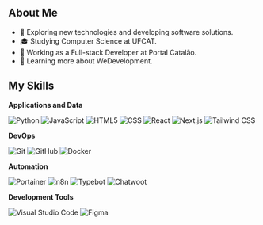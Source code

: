 
## About Me

- 🤔 Exploring new technologies and developing software solutions.
- 🎓 Studying Computer Science at UFCAT.
- 💼 Working as a Full-stack Developer at Portal Catalão.
- 🌱 Learning more about WeDevelopment.

## My Skills

**Applications and Data**


![Python](https://img.shields.io/badge/-Python-333333?style=flat&logo=python)
![JavaScript](https://img.shields.io/badge/-JavaScript-333333?style=flat&logo=javascript)
![HTML5](https://img.shields.io/badge/-HTML5-333333?style=flat&logo=HTML5)
![CSS](https://img.shields.io/badge/-CSS-333333?style=flat&logo=CSS3&logoColor=1572B6)
![React](https://img.shields.io/badge/-React-333333?style=flat&logo=react)
![Next.js](https://img.shields.io/badge/-Next.js-333333?style=flat&logo=next.js)
![Tailwind CSS](https://img.shields.io/badge/-Tailwind%20CSS-333333?style=flat&logo=tailwind-css)




**DevOps**

![Git](https://img.shields.io/badge/-Git-333333?style=flat&logo=git)
![GitHub](https://img.shields.io/badge/-GitHub-333333?style=flat&logo=github)
![Docker](https://img.shields.io/badge/-Docker-333333?style=flat&logo=docker)

**Automation**

![Portainer](https://img.shields.io/badge/-Portainer-333333?style=flat&logo=portainer&logoColor=white)
![n8n](https://img.shields.io/badge/-n8n-333333?style=flat&logo=n8n)
![Typebot](https://img.shields.io/badge/-Typebot-333333?style=flat&logo=typebot)
![Chatwoot](https://img.shields.io/badge/-Chatwoot-333333?style=flat&logo=chatwoot)



**Development Tools**

![Visual Studio Code](https://img.shields.io/badge/-Visual%20Studio%20Code-333333?style=flat&logo=visual-studio-code&logoColor=007ACC)
![Figma](https://img.shields.io/badge/-Figma-333333?style=flat&logo=figma&logoColor=007ACC)



